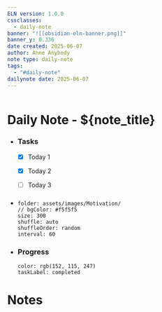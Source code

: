```yaml
---
ELN version: 1.0.0
cssclasses:
  - daily-note
banner: "![[obsidian-eln-banner.png]]"
banner_y: 0.336
date created: 2025-06-07
author: Anne Anybody
note type: daily-note
tags:
  - "#daily-note"
dailynote date: 2025-06-07
---
```

```daily-note-nav
```


# Daily Note - ${note_title}

  - ### Tasks
    - [x] Today 1
    - [x] Today 2
    - [ ] Today 3


- ### 
  ```image-viewer
  folder: assets/images/Motivation/
  // bgColor: #f5f5f5
  size: 300
  shuffle: auto
  shuffleOrder: random
  interval: 60
  ```


- ### Progress
  ```circular-progress
  color: rgb(152, 115, 247)
  taskLabel: completed
  ```


# Notes

